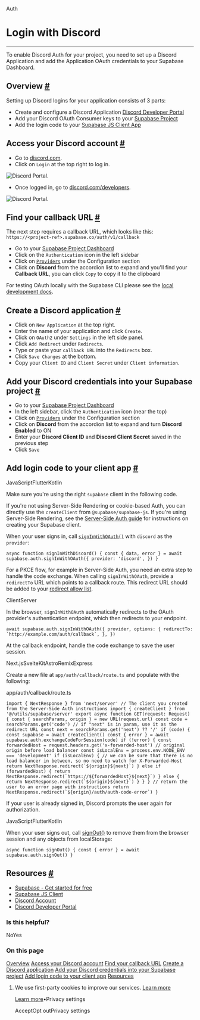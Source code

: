 Auth

# Login with Discord

* * *

To enable Discord Auth for your project, you need to set up a Discord Application and add the Application OAuth credentials to your Supabase Dashboard.

## Overview [\#](https://supabase.com/docs/guides/auth/social-login/auth-discord\#overview)

Setting up Discord logins for your application consists of 3 parts:

- Create and configure a Discord Application [Discord Developer Portal](https://discord.com/developers)
- Add your Discord OAuth Consumer keys to your [Supabase Project](https://supabase.com/dashboard)
- Add the login code to your [Supabase JS Client App](https://github.com/supabase/supabase-js)

## Access your Discord account [\#](https://supabase.com/docs/guides/auth/social-login/auth-discord\#access-your-discord-account)

- Go to [discord.com](https://discord.com/).
- Click on `Login` at the top right to log in.

![Discord Portal.](https://supabase.com/docs/img/guides/auth-discord/discord-portal.png)

- Once logged in, go to [discord.com/developers](https://discord.com/developers).

![Discord Portal.](https://supabase.com/docs/img/guides/auth-discord/discord-developer-portal.png)

## Find your callback URL [\#](https://supabase.com/docs/guides/auth/social-login/auth-discord\#find-your-callback-url)

The next step requires a callback URL, which looks like this: `https://<project-ref>.supabase.co/auth/v1/callback`

- Go to your [Supabase Project Dashboard](https://supabase.com/dashboard)
- Click on the `Authentication` icon in the left sidebar
- Click on [`Providers`](https://supabase.com/dashboard/project/_/auth/providers) under the Configuration section
- Click on **Discord** from the accordion list to expand and you'll find your **Callback URL**, you can click `Copy` to copy it to the clipboard

For testing OAuth locally with the Supabase CLI please see the [local development docs](https://supabase.com/docs/guides/cli/local-development#use-auth-locally).

## Create a Discord application [\#](https://supabase.com/docs/guides/auth/social-login/auth-discord\#create-a-discord-application)

- Click on `New Application` at the top right.
- Enter the name of your application and click `Create`.
- Click on `OAuth2` under `Settings` in the left side panel.
- Click `Add Redirect` under `Redirects`.
- Type or paste your `callback URL` into the `Redirects` box.
- Click `Save Changes` at the bottom.
- Copy your `Client ID` and `Client Secret` under `Client information`.

## Add your Discord credentials into your Supabase project [\#](https://supabase.com/docs/guides/auth/social-login/auth-discord\#add-your-discord-credentials-into-your-supabase-project)

- Go to your [Supabase Project Dashboard](https://supabase.com/dashboard)
- In the left sidebar, click the `Authentication` icon (near the top)
- Click on [`Providers`](https://supabase.com/dashboard/project/_/auth/providers) under the Configuration section
- Click on **Discord** from the accordion list to expand and turn **Discord Enabled** to ON
- Enter your **Discord Client ID** and **Discord Client Secret** saved in the previous step
- Click `Save`

## Add login code to your client app [\#](https://supabase.com/docs/guides/auth/social-login/auth-discord\#add-login-code-to-your-client-app)

JavaScriptFlutterKotlin

Make sure you're using the right `supabase` client in the following code.

If you're not using Server-Side Rendering or cookie-based Auth, you can directly use the `createClient` from `@supabase/supabase-js`. If you're using Server-Side Rendering, see the [Server-Side Auth guide](https://supabase.com/docs/guides/auth/server-side/creating-a-client) for instructions on creating your Supabase client.

When your user signs in, call [`signInWithOAuth()`](https://supabase.com/docs/reference/javascript/auth-signinwithoauth) with `discord` as the `provider`:

`
async function signInWithDiscord() {
const { data, error } = await supabase.auth.signInWithOAuth({
    provider: 'discord',
})
}
`

For a PKCE flow, for example in Server-Side Auth, you need an extra step to handle the code exchange. When calling `signInWithOAuth`, provide a `redirectTo` URL which points to a callback route. This redirect URL should be added to your [redirect allow list](https://supabase.com/docs/guides/auth/redirect-urls).

ClientServer

In the browser, `signInWithOAuth` automatically redirects to the OAuth provider's authentication endpoint, which then redirects to your endpoint.

``
await supabase.auth.signInWithOAuth({
provider,
options: {
    redirectTo: `http://example.com/auth/callback`,
},
})
``

At the callback endpoint, handle the code exchange to save the user session.

Next.jsSvelteKitAstroRemixExpress

Create a new file at `app/auth/callback/route.ts` and populate with the following:

app/auth/callback/route.ts

``
import { NextResponse } from 'next/server'
// The client you created from the Server-Side Auth instructions
import { createClient } from '@/utils/supabase/server'
export async function GET(request: Request) {
const { searchParams, origin } = new URL(request.url)
const code = searchParams.get('code')
// if "next" is in param, use it as the redirect URL
const next = searchParams.get('next') ?? '/'
if (code) {
    const supabase = await createClient()
    const { error } = await supabase.auth.exchangeCodeForSession(code)
    if (!error) {
      const forwardedHost = request.headers.get('x-forwarded-host') // original origin before load balancer
      const isLocalEnv = process.env.NODE_ENV === 'development'
      if (isLocalEnv) {
        // we can be sure that there is no load balancer in between, so no need to watch for X-Forwarded-Host
        return NextResponse.redirect(`${origin}${next}`)
      } else if (forwardedHost) {
        return NextResponse.redirect(`https://${forwardedHost}${next}`)
      } else {
        return NextResponse.redirect(`${origin}${next}`)
      }
    }
}
// return the user to an error page with instructions
return NextResponse.redirect(`${origin}/auth/auth-code-error`)
}
``

If your user is already signed in, Discord prompts the user again for authorization.

JavaScriptFlutterKotlin

When your user signs out, call [signOut()](https://supabase.com/docs/reference/javascript/auth-signout) to remove them from the browser session and any objects from localStorage:

`
async function signOut() {
const { error } = await supabase.auth.signOut()
}
`

## Resources [\#](https://supabase.com/docs/guides/auth/social-login/auth-discord\#resources)

- [Supabase - Get started for free](https://supabase.com/)
- [Supabase JS Client](https://github.com/supabase/supabase-js)
- [Discord Account](https://discord.com/)
- [Discord Developer Portal](https://discord.com/developers)

### Is this helpful?

NoYes

### On this page

[Overview](https://supabase.com/docs/guides/auth/social-login/auth-discord#overview) [Access your Discord account](https://supabase.com/docs/guides/auth/social-login/auth-discord#access-your-discord-account) [Find your callback URL](https://supabase.com/docs/guides/auth/social-login/auth-discord#find-your-callback-url) [Create a Discord application](https://supabase.com/docs/guides/auth/social-login/auth-discord#create-a-discord-application) [Add your Discord credentials into your Supabase project](https://supabase.com/docs/guides/auth/social-login/auth-discord#add-your-discord-credentials-into-your-supabase-project) [Add login code to your client app](https://supabase.com/docs/guides/auth/social-login/auth-discord#add-login-code-to-your-client-app) [Resources](https://supabase.com/docs/guides/auth/social-login/auth-discord#resources)

1. We use first-party cookies to improve our services. [Learn more](https://supabase.com/privacy#8-cookies-and-similar-technologies-used-on-our-european-services)



   [Learn more](https://supabase.com/privacy#8-cookies-and-similar-technologies-used-on-our-european-services)•Privacy settings





   AcceptOpt outPrivacy settings